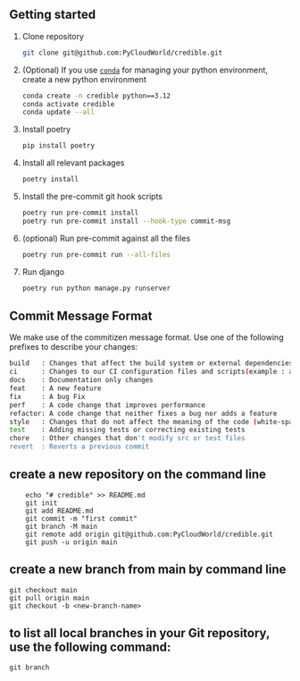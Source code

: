 ## Getting started

1. Clone repository

    ```bash
    git clone git@github.com:PyCloudWorld/credible.git
    ```

2. (Optional) If you use [`conda`](https://www.anaconda.com/) for managing your python environment, create a new python environment

    ```bash
    conda create -n credible python==3.12
    conda activate credible
    conda update --all
    ```

3. Install poetry

    ```bash
    pip install poetry
    ```

4. Install all relevant packages

    ```bash
    poetry install
    ```

5. Install the pre-commit git hook scripts

    ```bash
    poetry run pre-commit install
    poetry run pre-commit install --hook-type commit-msg
    ```

6. (optional) Run pre-commit against all the files

    ```bash
    poetry run pre-commit run --all-files
    ```
6. Run django

    ```bash
    poetry run python manage.py runserver
    ```
## Commit Message Format

We make use of the commitizen message format. Use one of the following prefixes to describe your changes:

```bash
build   : Changes that affect the build system or external dependencies
ci      : Changes to our CI configuration files and scripts(example : azure pipeline)
docs    : Documentation only changes
feat    : A new feature
fix     : A bug Fix
perf    : A code change that improves performance
refactor: A code change that neither fixes a bug nor adds a feature
style   : Changes that do not affect the meaning of the code (white-space, formatting, missing semi-colons, etc)
test    : Adding missing tests or correcting existing tests
chore   : Other changes that don't modify src or test files
revert  : Reverts a previous commit
```

## create a new repository on the command line
```
    echo "# credible" >> README.md
    git init
    git add README.md
    git commit -m "first commit"
    git branch -M main
    git remote add origin git@github.com:PyCloudWorld/credible.git
    git push -u origin main
```
## create a new branch from main by command line
```
git checkout main
git pull origin main
git checkout -b <new-branch-name>
```
## to list all local branches in your Git repository, use the following command:
```
git branch
```